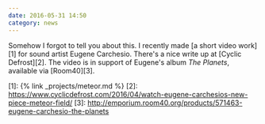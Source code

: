 ```yaml
---
date: 2016-05-31 14:50
category: news
---
```


Somehow I forgot to tell you about this. I recently made [a short video work][1]
for sound artist Eugene Carchesio. There's a nice write up at [Cyclic Defrost][2].
The video is in support of Eugene's album _The Planets_, available via [Room40][3].

[1]: {% link _projects/meteor.md %}
[2]: https://www.cyclicdefrost.com/2016/04/watch-eugene-carchesios-new-piece-meteor-field/
[3]: http://emporium.room40.org/products/571463-eugene-carchesio-the-planets
